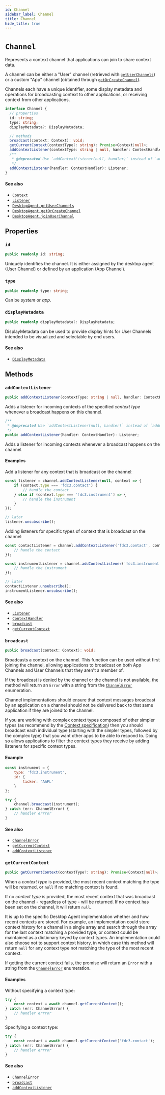 ```yaml
---
id: Channel
sidebar_label: Channel
title: Channel
hide_title: true
---
```

# `Channel`

Represents a context channel that applications can join to share context data.

A channel can be either a "User" channel (retrieved with [`getUserChannels`](DesktopAgent#getuserchannels)) or a custom "App" channel (obtained through [`getOrCreateChannel`](DesktopAgent#getorcreatechannel)).

Channels each have a unique identifier, some display metadata and operations for broadcasting context to other applications, or receiving context from other applications.

```ts
interface Channel {
  // properties
  id: string;
  type: string;
  displayMetadata?: DisplayMetadata;

  // methods
  broadcast(context: Context): void;
  getCurrentContext(contextType?: string): Promise<Context|null>;
  addContextListener(contextType: string | null, handler: ContextHandler): Listener;
  /**
   * @deprecated Use `addContextListener(null, handler)` instead of `addContextListener(handler)`
   */
  addContextListener(handler: ContextHandler): Listener;
}
```

#### See also

* [`Context`](Types#context)
* [`Listener`](Types#listener)
* [`DesktopAgent.getUserChannels`](DesktopAgent#getuserchannels)
* [`DesktopAgent.getOrCreateChannel`](DesktopAgent#getorcreatechannel)
* [`DesktopAgent.joinUserChannel`](DesktopAgent#joinuserchannel)

## Properties

### `id`

```ts
public readonly id: string;
```

Uniquely identifies the channel. It is either assigned by the desktop agent (User Channel) or defined by an application (App Channel).

### `type`

```ts
public readonly type: string;
```

Can be _system_ or _app_.

### `displayMetadata`

```ts
public readonly displayMetadata?: DisplayMetadata;
```

DisplayMetadata can be used to provide display hints for User Channels intended to be visualized and selectable by end users.

#### See also
* [`DisplayMetadata`](Metadata#displaymetadata)

## Methods


### `addContextListener`
```ts
public addContextListener(contextType: string | null, handler: ContextHandler): Listener;
```
Adds a listener for incoming contexts of the specified _context type_ whenever a broadcast happens on this channel.

```ts
/**
 * @deprecated Use `addContextListener(null, handler)` instead of `addContextListener(handler)`
 */
public addContextListener(handler: ContextHandler): Listener;
```
Adds a listener for incoming contexts whenever a broadcast happens on the channel.


#### Examples

Add a listener for any context that is broadcast on the channel:

```ts
const listener = channel.addContextListener(null, context => {
    if (context.type === 'fdc3.contact') {
        // handle the contact
    } else if (context.type === 'fdc3.instrument') => {
        // handle the instrument
    }
});

// later
listener.unsubscribe();
```

Adding listeners for specific types of context that is broadcast on the channel:

```ts
const contactListener = channel.addContextListener('fdc3.contact', contact => {
    // handle the contact
});

const instrumentListener = channel.addContextListener('fdc3.instrument', instrument => {
    // handle the instrument
});

// later
contactListener.unsubscribe();
instrumentListener.unsubscribe();
```

#### See also
* [`Listener`](Types#listener)
* [`ContextHandler`](Types#contexthandler)
* [`broadcast`](#broadcast)
* [`getCurrentContext`](#getcurrentcontext)

### `broadcast`

```typescript
public broadcast(context: Context): void;
```

Broadcasts a context on the channel. This function can be used without first joining the channel, allowing applications to broadcast on both App Channels and User Channels that they aren't a member of.

If the broadcast is denied by the channel or the channel is not available, the method will return an `Error` with a string from the [`ChannelError`](ChannelError) enumeration.

Channel implementations should ensure that context messages broadcast by an application on a channel should not be delivered back to that same application if they are joined to the channel.

If you are working with complex context types composed of other simpler types (as recommend by the [Context specification](../../context/spec#assumptions)) then you should broadcast each individual type (starting with the simpler types, followed by the complex type) that you want other apps to be able to respond to. Doing so allows applications to filter the context types they receive by adding listeners for specific context types.

#### Example

```javascript
const instrument = {
    type: 'fdc3.instrument',
    id: {
        ticker: 'AAPL'
    }
};

try {
    channel.broadcast(instrument);
} catch (err: ChannelError) {
    // handler errror
}
```

#### See also
* [`ChannelError`](Errors#channelerror)
* [`getCurrentContext`](#getcurrentcontext)
* [`addContextListener`](#addcontextlistener)

### `getCurrentContext`

```ts
public getCurrentContext(contextType?: string): Promise<Context|null>;
```

When a _context type_ is provided, the most recent context matching the type will be returned, or `null` if no matching context is found.

If no _context type_ is provided, the most recent context that was broadcast on the channel - regardless of type - will be returned.  If no context has been set on the channel, it will return `null`.

It is up to the specific Desktop Agent implementation whether and how recent contexts are stored. For example, an implementation could store context history for a channel in a single array and search through the array for the last context matching a provided type, or context could be maintained as a dictionary keyed by context types. An implementation could also choose not to support context history, in which case this method will return `null` for any context type not matching the type of the most recent context.


If getting the current context fails, the promise will return an `Error` with a string from the [`ChannelError`](ChannelError) enumeration.

#### Examples

Without specifying a context type:

```ts
try {
    const context = await channel.getCurrentContext();
} catch (err: ChannelError) {
    // handler errror
}
```

Specifying a context type:

```ts
try {
    const contact = await channel.getCurrentContext('fdc3.contact');
} catch (err: ChannelError) {
    // handler errror
}
```

#### See also
* [`ChannelError`](Errors#channelerror)
* [`broadcast`](#broadcast)
* [`addContextListener`](#addcontextlistener)

